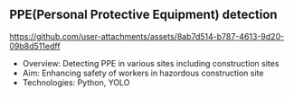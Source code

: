 ## PPE(Personal Protective Equipment) detection
https://github.com/user-attachments/assets/8ab7d514-b787-4613-9d20-09b8d511edff

* Overview: Detecting PPE in various sites including construction sites
* Aim: Enhancing safety of workers in hazordous construction site
* Technologies: Python, YOLO
